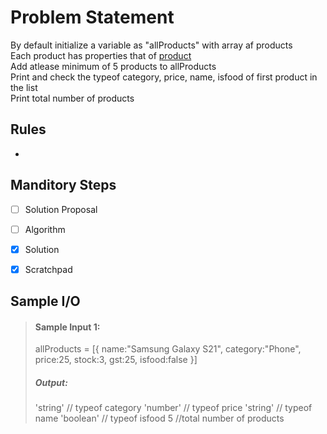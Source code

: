 # Problem Statement

By default initialize a variable as "allProducts" with array af products
\
Each product has properties that of [product](https://github.com/AzrMohammed/TFS_PROG_L01/blob/abb463c7bf6a1c7c68f1c3cd63c31088ea7a2b18/PROG/P02/02%20Data%20&%20Variable%20Types/07%20Exercises/L1-01-Product-Specification/01%20Problem%20Statement.md)
\
Add atlease minimum of 5 products to allProducts
\
Print and check the typeof category, price, name, isfood of first product in the list
\
Print total number of products

## Rules

-

## Manditory Steps

- [ ] Solution Proposal
- [ ] Algorithm
- [x] Solution
- [x] Scratchpad



## Sample I/O

> #### Sample Input 1:
> allProducts = [{
    name:"Samsung Galaxy S21", category:"Phone", price:25, stock:3, gst:25, isfood:false
}]
>
> ##### Output:
> 'string' // typeof category
> 'number' // typeof price
> 'string' // typeof name
> 'boolean' // typeof isfood
> 5 //total number of products

